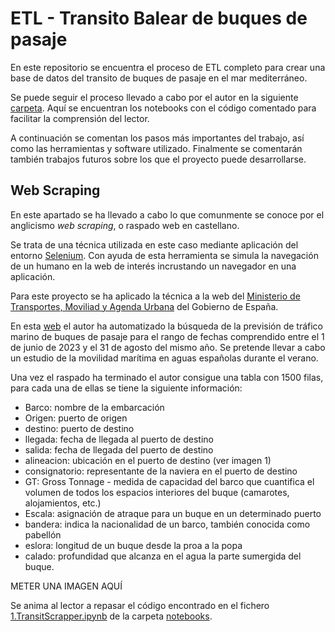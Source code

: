 # ETL - Transito Balear de buques de pasaje

En este repositorio se encuentra el proceso de ETL completo para crear una base de datos del transito de buques de pasaje en el mar mediterráneo. 

Se puede seguir el proceso llevado a cabo por el autor en la siguiente [carpeta](https://github.com/Jacobomb/ETL_Proyect_BalearicTransit/tree/main/notebooks). Aquí se encuentran los notebooks con el código comentado para facilitar la comprensión del lector.

A continuación se comentan los pasos más importantes del trabajo, así como las herramientas y software utilizado. Finalmente se comentarán también trabajos futuros sobre los que el proyecto puede desarrollarse.

## Web Scraping

En este apartado se ha llevado a cabo lo que comunmente se conoce por el anglicismo *web scraping*, o raspado web en castellano.

Se trata de una técnica utilizada en este caso mediante aplicación del entorno [Selenium](https://www.selenium.dev/). Con ayuda de esta herramienta se simula la navegación de un humano en la web de interés incrustando un navegador en una aplicación.

Para este proyecto se ha aplicado la técnica a la web del [Ministerio de Transportes, Moviliad y Agenda Urbana](https://www.mitma.gob.es/) del Gobierno de España.

En esta [web](https://www.portsdebalears.com/es/buques-en-puerto) el autor ha automatizado la búsqueda de la previsión de tráfico marino de buques de pasaje para el rango de fechas comprendido entre el 1 de junio de 2023 y el 31 de agosto del mismo año. Se pretende llevar a cabo un estudio de la movilidad marítima en aguas españolas durante el verano.

Una vez el raspado ha terminado el autor consigue una tabla con 1500 filas, para cada una de ellas se tiene la siguiente información:
* Barco: nombre de la embarcación
* Origen: puerto de origen	
* destino: puerto de destino
* llegada: fecha de llegada al puerto de destino
* salida: fecha de llegada del puerto de destino
* alineacion: ubicación en el puerto de destino (ver imagen 1)
* consignatorio: representante de la naviera en el puerto de destino
* GT: Gross Tonnage - medida de capacidad del barco que cuantifica el volumen de todos los espacios interiores del buque (camarotes, alojamientos, etc.)
* Escala: asignación de atraque para un buque en un determinado puerto	
* bandera: indica la nacionalidad de un barco, también conocida como pabellón
* eslora: longitud de un buque desde la proa a la popa
* calado: profundidad que alcanza en el agua la parte sumergida del buque.

METER UNA IMAGEN AQUÍ

Se anima al lector a repasar el código encontrado en el fichero [1.TransitScrapper.ipynb](https://github.com/Jacobomb/ETL_Proyect_BalearicTransit/blob/main/notebooks/1.TransitScrapper.ipynb) de la carpeta [notebooks](https://github.com/Jacobomb/ETL_Proyect_BalearicTransit/tree/main/notebooks).


